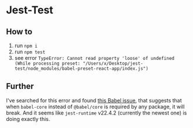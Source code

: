 # Jest-Test

## How to

1. run `npm i`
1. run `npm test`
1. see error `TypeError: Cannot read property 'loose' of undefined (While processing preset: "/Users/x/Desktop/jest-test/node_modules/babel-preset-react-app/index.js")`

## Further

I've searched for this error and found [this Babel issue](https://github.com/babel/babel/issues/7110#issuecomment-354948931), that suggests that when `babel-core` instead of `@babel/core` is required by any package, it will break. And it seems like `jest-runtime` v22.4.2 (currently the newest one) is doing exactly this.

